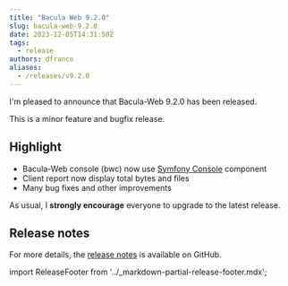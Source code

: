 ```yaml
---
title: "Bacula Web 9.2.0"
slug: bacula-web-9.2.0
date: 2023-12-05T14:31:50Z
tags:
  - release
authors: dfranco
aliases:
  - /releases/v9.2.0
---
```


I'm pleased to announce that Bacula-Web 9.2.0 has been released.

<!-- truncate -->

This is a minor feature and bugfix release.

## Highlight

- Bacula-Web console (bwc) now use [Symfony Console](https://symfony.com/doc/current/components/console.html) component
- Client report now display total bytes and files
- Many bug fixes and other improvements

As usual, I **strongly encourage** everyone to upgrade to the latest release.

## Release notes

For more details, the [release notes](https://github.com/bacula-web/bacula-web/releases/tag/v9.2.0) is available on GitHub.

import ReleaseFooter from '../_markdown-partial-release-footer.mdx';

<ReleaseFooter />
